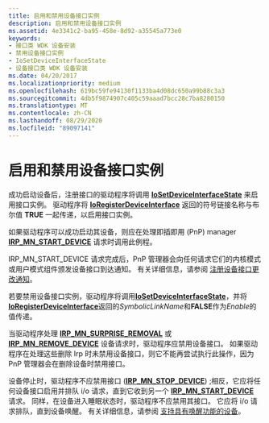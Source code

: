 ```yaml
---
title: 启用和禁用设备接口实例
description: 启用和禁用设备接口实例
ms.assetid: 4e3341c2-ba95-458e-8d92-a35545a773e0
keywords:
- 接口类 WDK 设备安装
- 禁用设备接口实例
- IoSetDeviceInterfaceState
- 设备接口类 WDK 设备安装
ms.date: 04/20/2017
ms.localizationpriority: medium
ms.openlocfilehash: 619bc59fe94130f1133ba4d08dc650a99b88c3a3
ms.sourcegitcommit: 4db5f9874907c405c59aaad7bcc28c7ba8280150
ms.translationtype: MT
ms.contentlocale: zh-CN
ms.lasthandoff: 08/29/2020
ms.locfileid: "89097141"
---
```

# <a name="enabling-and-disabling-a-device-interface-instance"></a>启用和禁用设备接口实例





成功启动设备后，注册接口的驱动程序将调用 [**IoSetDeviceInterfaceState**](/windows-hardware/drivers/ddi/wdm/nf-wdm-iosetdeviceinterfacestate) 来启用接口实例。 驱动程序将 [**IoRegisterDeviceInterface**](/windows-hardware/drivers/ddi/wdm/nf-wdm-ioregisterdeviceinterface) 返回的符号链接名称与布尔值 **TRUE** 一起传递，以启用接口实例。

如果驱动程序可以成功启动其设备，则应在处理即插即用 (PnP) manager [**IRP_MN_START_DEVICE**](../kernel/irp-mn-start-device.md) 请求时调用此例程。

IRP_MN_START_DEVICE 请求完成后，PnP 管理器会向任何请求它们的内核模式或用户模式组件颁发设备接口到达通知。 有关详细信息，请参阅 [注册设备接口更改通知](../kernel/registering-for-device-interface-change-notification.md)。

若要禁用设备接口实例，驱动程序将调用[**IoSetDeviceInterfaceState**](/windows-hardware/drivers/ddi/wdm/nf-wdm-iosetdeviceinterfacestate)，并将[**IoRegisterDeviceInterface**](/windows-hardware/drivers/ddi/wdm/nf-wdm-ioregisterdeviceinterface)返回的*SymbolicLinkName*和**FALSE**作为*Enable*的值传递。

当驱动程序处理 [**IRP_MN_SURPRISE_REMOVAL**](../kernel/irp-mn-surprise-removal.md) 或 [**IRP_MN_REMOVE_DEVICE**](../kernel/irp-mn-remove-device.md) 设备请求时，驱动程序应禁用设备接口。 如果驱动程序在处理这些删除 Irp 时未禁用设备接口，则它不能再尝试执行此操作，因为 PnP 管理器会在删除设备时禁用接口。

设备停止时，驱动程序不应禁用接口 ([**IRP_MN_STOP_DEVICE**](../kernel/irp-mn-stop-device.md)) ;相反，它应将任何设备接口启用并排队 i/o 请求，直到它收到另一个 [**IRP_MN_START_DEVICE**](../kernel/irp-mn-start-device.md) 请求。 同样，在设备进入睡眠状态时，驱动程序不应禁用其接口。 它应将 i/o 请求排队，直到设备唤醒。 有关详细信息，请参阅 [支持具有唤醒功能的设备](../kernel/supporting-devices-that-have-wake-up-capabilities.md)。

 

